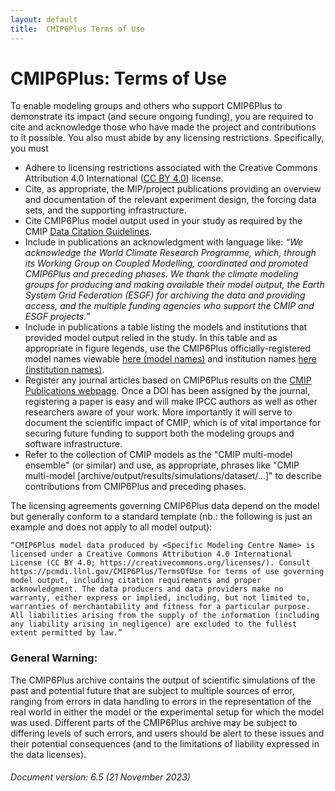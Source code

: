 ```yaml
---
layout: default
title:  CMIP6Plus Terms of Use
---
```


# CMIP6Plus: Terms of Use

To enable modeling groups and others who support CMIP6Plus to demonstrate its impact (and secure ongoing funding), you are required to cite and acknowledge those who have made the project and contributions to it possible. You also must abide by any licensing restrictions. Specifically, you must

* Adhere to licensing restrictions associated with the Creative Commons Attribution 4.0 International ([CC BY 4.0]) license.
* Cite, as appropriate, the MIP/project publications providing an overview and documentation of the relevant experiment design, the forcing data sets, and the supporting infrastructure.
* Cite CMIP6Plus model output used in your study as required by the CMIP [Data Citation Guidelines].
* Include in publications an acknowledgment with language like: *“We acknowledge the World Climate Research Programme, which, through its Working Group on Coupled Modelling, coordinated and promoted CMIP6Plus and preceding phases. We thank the climate modeling groups for producing and making available their model output, the Earth System Grid Federation (ESGF) for archiving the data and providing access, and the multiple funding agencies who support the CMIP and ESGF projects.”*
* Include in publications a table listing the models and institutions that provided model output relied in the study. In this table and as appropriate in figure legends, use the CMIP6Plus officially-registered model names viewable [here (model names)] and institution names [here (institution names)].
* Register any journal articles based on CMIP6Plus results on the [CMIP Publications webpage]. Once a DOI has been assigned by the journal, registering a paper is easy and will make IPCC authors as well as other researchers aware of your work. More importantly it will serve to document the scientific impact of CMIP, which is of vital importance for securing future funding to support both the modeling groups and software infrastructure.
* Refer to the collection of CMIP models as the "CMIP multi-model ensemble" (or similar) and use, as appropriate, phrases like "CMIP multi-model [archive/output/results/simulations/dataset/...]" to describe contributions from CMIP6Plus and preceding phases.

The licensing agreements governing CMIP6Plus data depend on the model but generally conform to a standard template (nb.: the following is just an example and does not apply to all model output):

```
“CMIP6Plus model data produced by <Specific Modeling Centre Name> is licensed under a Creative Commons Attribution 4.0 International License (CC BY 4.0; https://creativecommons.org/licenses/). Consult https://pcmdi.llnl.gov/CMIP6Plus/TermsOfUse for terms of use governing model output, including citation requirements and proper acknowledgment. The data producers and data providers make no warranty, either express or implied, including, but not limited to, warranties of merchantability and fitness for a particular purpose. All liabilities arising from the supply of the information (including any liability arising in negligence) are excluded to the fullest extent permitted by law.”
```

### General Warning:

The CMIP6Plus archive contains the output of scientific simulations of the past and potential future that are subject to multiple sources of error, ranging from errors in data handling to errors in the representation of the real world in either the model or the experimental setup for which the model was used. Different parts of the CMIP6Plus archive may be subject to differing levels of such errors, and users should be alert to these issues and their potential consequences (and to the limitations of liability expressed in the data licenses).

###### Document version: 6.5 (21 November 2023)

[CC BY 4.0]: https://creativecommons.org/licenses/by/4.0/
[Data Citation Guidelines]: http://bit.ly/2gBCuqM
[here (model names)]: https://wcrp-cmip.github.io/CMIP6Plus_CVs/docs/CMIP6Plus_source_id.html
[here (institution names)]: https://wcrp-cmip.github.io/CMIP6Plus_CVs/docs/CMIP6Plus_institution_id.html
[CMIP Publications webpage]: https://cmip-publications.llnl.gov
